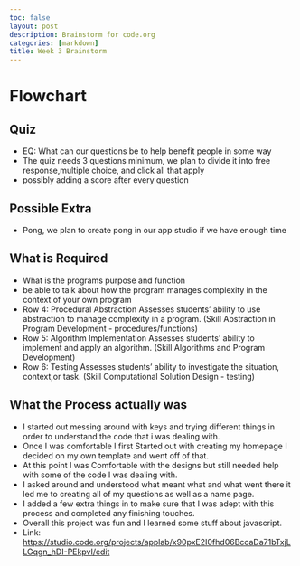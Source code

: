 ```yaml
---
toc: false
layout: post
description: Brainstorm for code.org
categories: [markdown]
title: Week 3 Brainstorm
---
```


# Flowchart

## Quiz

- EQ: What can our questions be to help benefit people in some way
- The quiz needs 3 questions minimum, we plan to divide it into free response,multiple choice, and click all that apply
- possibly adding a score after every question


## Possible Extra

- Pong, we plan to create pong in our app studio if we have enough time


## What is Required

- What is the programs purpose and function
- be able to talk about how the program manages complexity in the context of your own program
- Row 4: Procedural Abstraction
Assesses students’ ability to use abstraction to manage complexity in a program. (Skill Abstraction in Program Development - procedures/functions)
- Row 5: Algorithm Implementation
Assesses students’ ability to implement and apply an algorithm. (Skill Algorithms and Program Development)
- Row 6: Testing
Assesses students’ ability to investigate the situation, context,or task. (Skill Computational Solution Design - testing)

## What the Process actually was

- I started out messing around with keys and trying different things in order to understand the code that i was dealing with.
- Once I was comfortable I first Started out with creating my homepage I decided on my own template and went off of that.
- At this point I was Comfortable with the designs but still needed help with some of the code I was dealing with.
- I asked around and understood what meant what and what went there it led me to creating all of my questions as well as a name page.
- I added a few extra things in to make sure that I was adept with this process and completed any finishing touches.
- Overall this project was fun and I learned some stuff about javascript.
- Link: https://studio.code.org/projects/applab/x90pxE2I0fhd06BccaDa71bTxjLLGqgn_hDI-PEkpvI/edit 